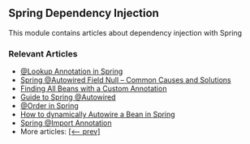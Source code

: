 ## Spring Dependency Injection

This module contains articles about dependency injection with Spring

### Relevant Articles

- [@Lookup Annotation in Spring](https://www.baeldung.com/spring-lookup)
- [Spring @Autowired Field Null – Common Causes and Solutions](https://www.baeldung.com/spring-autowired-field-null)
- [Finding All Beans with a Custom Annotation](https://www.baeldung.com/spring-injecting-all-annotated-beans)
- [Guide to Spring @Autowired](http://www.baeldung.com/spring-autowire)
- [@Order in Spring](http://www.baeldung.com/spring-order)
- [How to dynamically Autowire a Bean in Spring](https://www.baeldung.com/spring-dynamic-autowire)
- [Spring @Import Annotation](https://www.baeldung.com/spring-import-annotation)
- More articles: [[<-- prev]](../spring-di-2)
